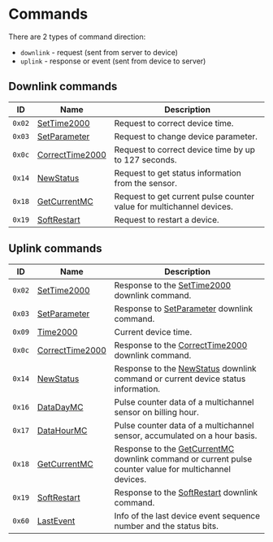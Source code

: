 # Commands

There are 2 types of command direction:

- `downlink` - request (sent from server to device)
- `uplink` - response or event (sent from device to server)


## Downlink commands

| ID     | Name                                            | Description                                                          |
| ------ | ----------------------------------------------- | -------------------------------------------------------------------- |
| `0x02` | [SetTime2000](./SetTime2000.md#request)         | Request to correct device time.                                      |
| `0x03` | [SetParameter](./SetParameter.md#request)       | Request to change device parameter.                                  |
| `0x0c` | [CorrectTime2000](./CorrectTime2000.md#request) | Request to correct device time by up to 127 seconds.                 |
| `0x14` | [NewStatus](./NewStatus.md#request)             | Request to get status information from the sensor.                   |
| `0x18` | [GetCurrentMC](./GetCurrentMC.md#request)       | Request to get current pulse counter value for multichannel devices. |
| `0x19` | [SoftRestart](./SoftRestart.md#request)         | Request to restart a device.                                         |


## Uplink commands

| ID     | Name                                             | Description                                                                                                                         |
| ------ | ------------------------------------------------ | ----------------------------------------------------------------------------------------------------------------------------------- |
| `0x02` | [SetTime2000](./SetTime2000.md#response)         | Response to the [SetTime2000](./SetTime2000.md#request) downlink command.                                                           |
| `0x03` | [SetParameter](./SetParameter.md#response)       | Response to [SetParameter](./SetParameter.md#request) downlink command.                                                             |
| `0x09` | [Time2000](./uplink/Time2000.md)                 | Current device time.                                                                                                                |
| `0x0c` | [CorrectTime2000](./CorrectTime2000.md#response) | Response to the [CorrectTime2000](./CorrectTime2000.md#request) downlink command.                                                   |
| `0x14` | [NewStatus](./NewStatus.md#response)             | Response to the [NewStatus](./NewStatus.md#request) downlink command or current device status information.                          |
| `0x16` | [DataDayMC](./uplink/DataDayMC.md)               | Pulse counter data of a multichannel sensor on billing hour.                                                                        |
| `0x17` | [DataHourMC](./uplink/DataHourMC.md)             | Pulse counter data of a multichannel sensor, accumulated on a hour basis.                                                           |
| `0x18` | [GetCurrentMC](./uplink/GetCurrentMC.md)         | Response to the [GetCurrentMC](./GetCurrentMC.md#request) downlink command or current pulse counter value for multichannel devices. |
| `0x19` | [SoftRestart](./SoftRestart.md#response)         | Response to the [SoftRestart](./SoftRestart.md#request) downlink command.                                                           |
| `0x60` | [LastEvent](./uplink/LastEvent.md)               | Info of the last device event sequence number and the status bits.                                                                  |
